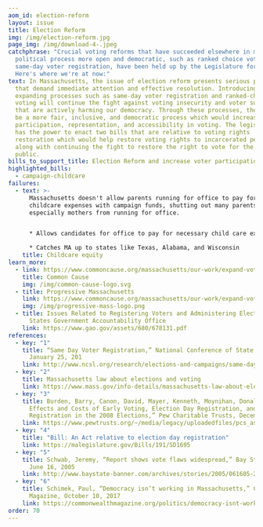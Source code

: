 ```yaml
---
aom_id: election-reform
layout: issue
title: Election Reform
img: /img/election-reform.jpg
page_img: /img/download-4-.jpeg
catchphrase: "Crucial voting reforms that have succeeded elsewhere in making the
  political process more open and democratic, such as ranked choice voting and
  same-day voter registration, have been held up by the Legislature for years.
  Here's where we're at now:"
text: In Massachusetts, the issue of election reform presents serious problems
  that demand immediate attention and effective resolution. Introducing and
  expanding processes such as same-day voter registration and ranked-choice
  voting will continue the fight against voting insecurity and voter suppression
  that are actively harming our democracy. Through these processes, there will
  be a more fair, inclusive, and democratic process which would increase
  participation, representation, and accessibility in voting. The legislature
  has the power to enact two bills that are relative to voting rights
  restoration which would help restore voting rights to incarcerated people
  along with continuing the fight to restore the right to vote for the general
  public.
bills_to_support_title: Election Reform and increase voter participation
highlighted_bills:
  - campaign-childcare
failures:
  - text: >-
      Massachusetts doesn't allow parents running for office to pay for
      childcare expenses with campaign funds, shutting out many parents
      especially mothers from running for office.


      * Allows candidates for office to pay for necessary child care expenses from campaign funds

      * Catches MA up to states like Texas, Alabama, and Wisconsin
    title: Childcare equity
learn_more:
  - link: https://www.commoncause.org/massachusetts/our-work/expand-voting-rights-election-integrity/election-day-registration/
    title: Common Cause
    img: /img/common-cause-logo.svg
  - title: Progressive Massachusetts
    link: https://www.commoncause.org/massachusetts/our-work/expand-voting-rights-election-integrity/election-day-registration/
    img: /img/progressive-mass-logo.png
  - title: Issues Related to Registering Voters and Administering Elections - United
      States Government Accountability Office
    link: https://www.gao.gov/assets/680/678131.pdf
references:
  - key: "1"
    title: “Same Day Voter Registration,” National Conference of State Legislatures,
      January 25, 201
    link: http://www.ncsl.org/research/elections-and-campaigns/same-day-registration.aspx
  - key: "2"
    title: Massachusetts law about elections and voting
    link: https://www.mass.gov/info-details/massachusetts-law-about-elections-and-voting#massachusetts-laws-
  - key: "3"
    title: Burden, Barry, Canon, David, Mayer, Kenneth, Moynihan, Donald, “The
      Effects and Costs of Early Voting, Election Day Registration, and Same Day
      Registration in the 2008 Elections,” Pew Charitable Trusts, December 21
    link: https://www.pewtrusts.org/~/media/legacy/uploadedfiles/pcs_assets/2009/uwisconsin1pdf.pdf
  - key: "4"
    title: "Bill: An Act relative to election day registration"
    link: https://malegislature.gov/Bills/191/SD1695
  - key: "5"
    title: Schwab, Jeremy, “Report shows vote flaws widespread,” Bay State Banner,
      June 16, 2005
    link: http://www.baystate-banner.com/archives/stories/2005/061605-2.htm
  - key: "6"
    title: Schimek, Paul, “Democracy isn’t working in Massachusetts,” Commonwealth
      Magazine, October 10, 2017
    link: https://commonwealthmagazine.org/politics/democracy-isnt-working-massachusetts/
order: 70
---
```

